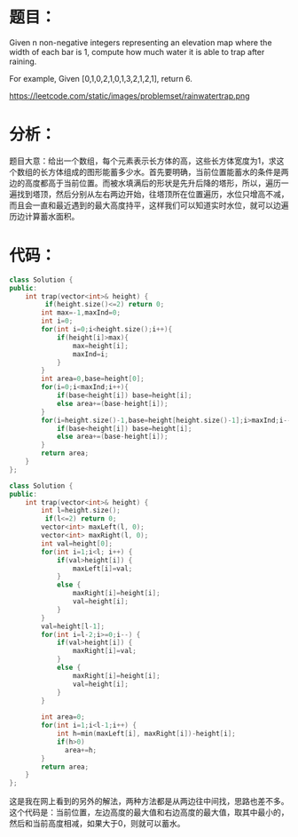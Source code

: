 题目：
==
 Given n non-negative integers representing an elevation map where the width of each bar is 1, compute how much water it is able to trap after raining.

For example,
Given [0,1,0,2,1,0,1,3,2,1,2,1], return 6. 

https://leetcode.com/static/images/problemset/rainwatertrap.png

分析：
==
题目大意：给出一个数组，每个元素表示长方体的高，这些长方体宽度为1，求这个数组的长方体组成的图形能蓄多少水。首先要明确，当前位置能蓄水的条件是两边的高度都高于当前位置。而被水填满后的形状是先升后降的塔形，所以，遍历一遍找到塔顶，然后分别从左右两边开始，往塔顶所在位置遍历，水位只增高不减，而且会一直和最近遇到的最大高度持平，这样我们可以知道实时水位，就可以边遍历边计算蓄水面积。

代码：
==
```C++
class Solution {
public:
    int trap(vector<int>& height) {
         if(height.size()<=2) return 0;
        int max=-1,maxInd=0;
        int i=0;
        for(int i=0;i<height.size();i++){
            if(height[i]>max){
                max=height[i];
                maxInd=i;
            }
        }
        int area=0,base=height[0];
        for(i=0;i<maxInd;i++){
            if(base<height[i]) base=height[i];
            else area+=(base-height[i]);
        }
        for(i=height.size()-1,base=height[height.size()-1];i>maxInd;i--){
            if(base<height[i]) base=height[i];
            else area+=(base-height[i]);
        }
        return area;
    }
};
```
```C++
class Solution {
public:
    int trap(vector<int>& height) {
        int l=height.size();
         if(l<=2) return 0;
        vector<int> maxLeft(l, 0);  
        vector<int> maxRight(l, 0);  
        int val=height[0];  
        for(int i=1;i<l; i++) {  
            if(val>height[i]) {  
                maxLeft[i]=val;  
            } 
            else {  
                maxRight[i]=height[i];  
                val=height[i];  
            }  
        }  
        val=height[l-1];  
        for(int i=l-2;i>=0;i--) {  
            if(val>height[i]) {  
                maxRight[i]=val;  
            } 
            else {  
                maxRight[i]=height[i];  
                val=height[i];  
            }  
        }  
  
        int area=0;  
        for(int i=1;i<l-1;i++) {  
            int h=min(maxLeft[i], maxRight[i])-height[i];  
            if(h>0)  
              area+=h;  
        }  
        return area;  
    }
};
```

这是我在网上看到的另外的解法，两种方法都是从两边往中间找，思路也差不多。这个代码是：当前位置，左边高度的最大值和右边高度的最大值，取其中最小的，然后和当前高度相减，如果大于0，则就可以蓄水。
